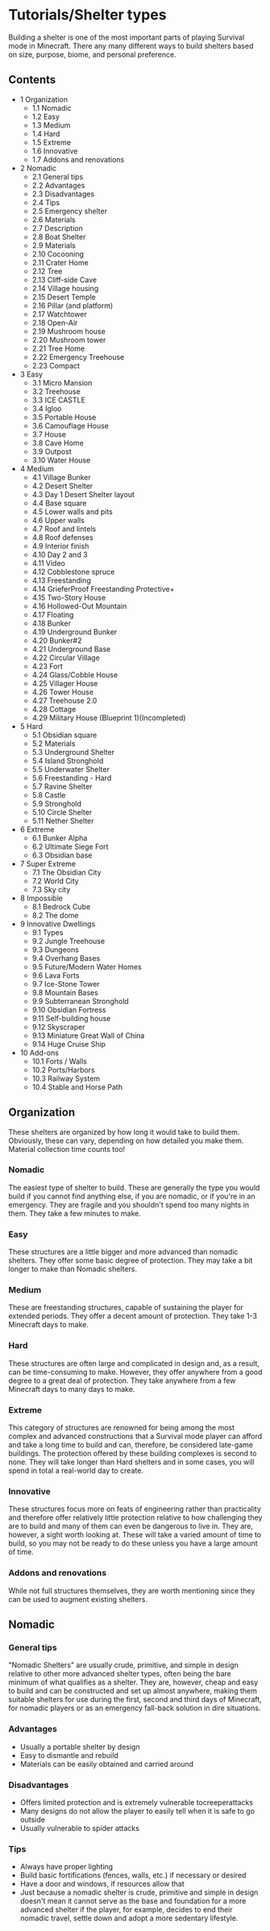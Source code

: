 # Tutorials/Shelter types
Building a shelter is one of the most important parts of playing Survival mode in Minecraft. There any many different ways to build shelters based on size, purpose, biome, and personal preference.

## Contents
- 1 Organization
	- 1.1 Nomadic
	- 1.2 Easy
	- 1.3 Medium
	- 1.4 Hard
	- 1.5 Extreme
	- 1.6 Innovative
	- 1.7 Addons and renovations
- 2 Nomadic
	- 2.1 General tips
	- 2.2 Advantages
	- 2.3 Disadvantages
	- 2.4 Tips
	- 2.5 Emergency shelter
	- 2.6 Materials
	- 2.7 Description
	- 2.8 Boat Shelter
	- 2.9 Materials
	- 2.10 Cocooning
	- 2.11 Crater Home
	- 2.12 Tree
	- 2.13 Cliff-side Cave
	- 2.14 Village housing
	- 2.15 Desert Temple
	- 2.16 Pillar (and platform)
	- 2.17 Watchtower
	- 2.18 Open-Air
	- 2.19 Mushroom house
	- 2.20 Mushroom tower
	- 2.21 Tree Home
	- 2.22 Emergency Treehouse
	- 2.23 Compact
- 3 Easy
	- 3.1 Micro Mansion
	- 3.2 Treehouse
	- 3.3 ICE CASTLE
	- 3.4 Igloo
	- 3.5 Portable House
	- 3.6 Camouflage House
	- 3.7 House
	- 3.8 Cave Home
	- 3.9 Outpost
	- 3.10 Water House
- 4 Medium
	- 4.1 Village Bunker
	- 4.2 Desert Shelter
	- 4.3 Day 1 Desert Shelter layout
	- 4.4 Base square
	- 4.5 Lower walls and pits
	- 4.6 Upper walls
	- 4.7 Roof and lintels
	- 4.8 Roof defenses
	- 4.9 Interior finish
	- 4.10 Day 2 and 3
	- 4.11 Video
	- 4.12 Cobblestone spruce
	- 4.13 Freestanding
	- 4.14 GrieferProof Freestanding Protective+
	- 4.15 Two-Story House
	- 4.16 Hollowed-Out Mountain
	- 4.17 Floating
	- 4.18 Bunker
	- 4.19 Underground Bunker
	- 4.20 Bunker#2
	- 4.21 Underground Base
	- 4.22 Circular Village
	- 4.23 Fort
	- 4.24 Glass/Cobble House
	- 4.25 Villager House
	- 4.26 Tower House
	- 4.27 Treehouse 2.0
	- 4.28 Cottage
	- 4.29 Military House (Blueprint 1)(Incompleted)
- 5 Hard
	- 5.1 Obsidian square
	- 5.2 Materials
	- 5.3 Underground Shelter
	- 5.4 Island Stronghold
	- 5.5 Underwater Shelter
	- 5.6 Freestanding - Hard
	- 5.7 Ravine Shelter
	- 5.8 Castle
	- 5.9 Stronghold
	- 5.10 Circle Shelter
	- 5.11 Nether Shelter
- 6 Extreme
	- 6.1 Bunker Alpha
	- 6.2 Ultimate Siege Fort
	- 6.3 Obsidian base
- 7 Super Extreme
	- 7.1 The Obsidian City
	- 7.2 World City
	- 7.3 Sky city
- 8 Impossible
	- 8.1 Bedrock Cube
	- 8.2 The dome
- 9 Innovative Dwellings
	- 9.1 Types
	- 9.2 Jungle Treehouse
	- 9.3 Dungeons
	- 9.4 Overhang Bases
	- 9.5 Future/Modern Water Homes
	- 9.6 Lava Forts
	- 9.7 Ice-Stone Tower
	- 9.8 Mountain Bases
	- 9.9 Subterranean Stronghold
	- 9.10 Obsidian Fortress
	- 9.11 Self-building house
	- 9.12 Skyscraper
	- 9.13 Miniature Great Wall of China
	- 9.14 Huge Cruise Ship
- 10 Add-ons
	- 10.1 Forts / Walls
	- 10.2 Ports/Harbors
	- 10.3 Railway System
	- 10.4 Stable and Horse Path

## Organization
These shelters are organized by how long it would take to build them. Obviously, these can vary, depending on how detailed you make them. Material collection time counts too!

### Nomadic
The easiest type of shelter to build. These are generally the type you would build if you cannot find anything else, if you are nomadic, or if you're in an emergency. They are fragile and you shouldn't spend too many nights in them. They take a few minutes to make.

### Easy
These structures are a little bigger and more advanced than nomadic shelters. They offer some basic degree of protection. They may take a bit longer to make than Nomadic shelters.

### Medium
These are freestanding structures, capable of sustaining the player for extended periods. They offer a decent amount of protection. They take 1-3 Minecraft days to make. 

### Hard
These structures are often large and complicated in design and, as a result, can be time-consuming to make. However, they offer anywhere from a good degree to a great deal of protection. They take anywhere from a few Minecraft days to many days to make. 

### Extreme
This category of structures are renowned for being among the most complex and advanced constructions that a Survival mode player can afford and take a long time to build and can, therefore, be considered late-game buildings. The protection offered by these building complexes is second to none. They will take longer than Hard shelters and in some cases, you will spend in total a real-world day to create.

### Innovative
These structures focus more on feats of engineering rather than practicality and therefore offer relatively little protection relative to how challenging they are to build and many of them can even be dangerous to live in. They are, however, a sight worth looking at. These will take a varied amount of time to build, so you may not be ready to do these unless you have a large amount of time.

### Addons and renovations
While not full structures themselves, they are worth mentioning since they can be used to augment existing shelters.





















## Nomadic
### General tips
"Nomadic Shelters" are usually crude, primitive, and simple in design relative to other more advanced shelter types, often being the bare minimum of what qualifies as a shelter. They are, however, cheap and easy to build and can be constructed and set up almost anywhere, making them suitable shelters for use during the first, second and third days of Minecraft, for nomadic players or as an emergency fall-back solution in dire situations.

### Advantages
- Usually a portable shelter by design
- Easy to dismantle and rebuild
- Materials can be easily obtained and carried around

### Disadvantages
- Offers limited protection and is extremely vulnerable tocreeperattacks
- Many designs do not allow the player to easily tell when it is safe to go outside
- Usually vulnerable to spider attacks

### Tips
- Always have proper lighting
- Build basic fortifications (fences, walls, etc.) if necessary or desired
- Have a door and windows, if resources allow that
- Just because a nomadic shelter is crude, primitive and simple in design doesn't mean it cannot serve as the base and foundation for a more advanced shelter if the player, for example, decides to end their nomadic travel, settle down and adopt a more sedentary lifestyle.

